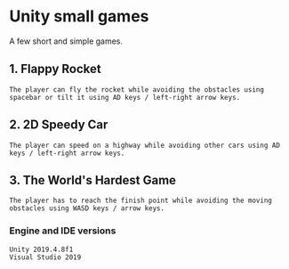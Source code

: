 # Unity small games
A few short and simple games.
## 1. Flappy Rocket
```
The player can fly the rocket while avoiding the obstacles using spacebar or tilt it using AD keys / left-right arrow keys.
```
## 2. 2D Speedy Car
```
The player can speed on a highway while avoiding other cars using AD keys / left-right arrow keys.
```
## 3. The World's Hardest Game
```
The player has to reach the finish point while avoiding the moving obstacles using WASD keys / arrow keys.
```
### Engine and IDE versions
```
Unity 2019.4.8f1 
Visual Studio 2019
```
